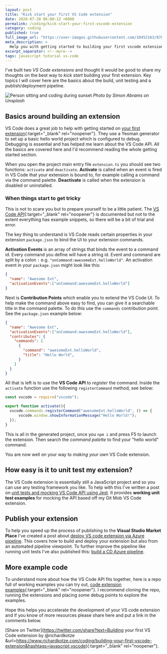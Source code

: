 ```yaml
---
layout: post
title: "Kick start your first VS Code extension"
date: 2020-07-20 06:00:12 +0000
permalink: /coding/kick-start-your-first-vscode-extension
category: coding
published: true
full_image_url: "https://user-images.githubusercontent.com/10452163/87862511-debd5600-c948-11ea-9a32-35b0d42d2bd5.jpg"
meta_description: >
  Help you with getting started to building your first vscode extension
excerpt_separator: <!--more-->
tags: javascript tutorial vs-code
---
```


I've built two *VS Code extensions* and thought it would be good to share my thoughts on the best way to *kick start* building your first extension. Key topics I will cover here are the basics about the build, unit testing and a publish/deployment pipeline. 

<!--more-->

![Person sitting and coding during sunset](https://user-images.githubusercontent.com/10452163/87862511-debd5600-c948-11ea-9a32-35b0d42d2bd5.jpg)
_Photo by Simon Abrams on Unsplash_

## Basics around building an extension

VS Code does a great job to help with getting started on [your first extension](https://code.visualstudio.com/api/get-started/your-first-extension){:target="\_blank" rel="noopener"}. They use a Yeoman generator to set up a basic hello world project which is configured to debug. Debugging is essential and has helped me learn about the VS Code API. All the basics are covered here and I'd recommend reading the whole getting started section.

When you open the project main entry file `extension.ts` you should see two functions: `activate` and `deactivate`. **Activate** is called when an event is fired in VS Code that your extension is bound to, for example calling a command via the command palette. **Deactivate** is called when the extension is disabled or uninstalled.

### When things start to get tricky

This is not to scare you but to prepare yourself to be a little patient. The [VS Code API](https://code.visualstudio.com/api/references/vscode-api){:target="\_blank" rel="noopener"} is documented but not to the extent everything has example snippets, so there will be a bit of trial and error.

The key thing to understand is VS Code reads certain properties in your extension `package.json` to bind the UI to your extension commands.

**Activation Events** is an array of strings that binds the event to a command id. Every command you define will have a string id. Event and command are split by a colon `:` e.g. `"onCommand:awesomeExt.helloWorld"`. An activation event in your `package.json` might look like this:

```json
{
  "name": "Awesome Ext",
  "activationEvents":["onCommand:awesomeExt.helloWorld"]
}
```

Next is **Contribution Points** which enable you to extend the VS Code UI. To help make the command above easy to find, you can give it a searchable title in the command palette. To do this use the `commands` contribution point. See the `package.json` example below:

```json
{
  "name": "Awesome Ext",
  "activationEvents":["onCommand:awesomeExt.helloWorld"],
  "contributes": {
    "commands": [
      {
        "command": "awesomeExt.helloWorld",
        "title": "Hello World",
      }
    ]
  }
}
```

All that is left is to use the **VS Code API** to *register* the command. Inside the `activate` function use the following `registerCommand` method, see below:

```javascript
const vscode = require("vscode");

export function activate(){
  vscode.commands.registerCommand("awesomeExt.helloWorld", () => {
      vscode.window.showInformationMessage("Hello World!");
  });
}
```

This is all in the generated project, once you `npm i` and press F5 to launch the extension. Then search the *command palette* to find your "hello world" command.

You are now well on your way to *making your own* VS Code extension.

## How easy is it to unit test my extension?

The VS Code extension is essentially still a JavaScript project and so you can use any testing framework you like. To help with this I've written a post on [unit tests and mocking VS Code API using Jest](/coding/unit-test-mock-vs-code-extension-api-jest). It provides **working unit test examples** for mocking the API based off my Git Mob VS Code extension.

## Publish your extension

To help you speed up the process of publishing to the **Visual Studio Market Place** I've created a post about [deploy VS code extension via Azure pipeline](/coding/deploy-vscode-extension-azure-pipeline). This covers how to build and deploy your extension but also from an automated pipeline viewpoint. To further improve the pipeline like running unit tests I've also published this: [build a CD Azure pipeline](/coding/build-ci-azure-pipeline-vscode-extension).

## More example code

To understand more about how the VS Code API fits together, here is a repo full of working examples you can try out, [code extension examples](https://github.com/Microsoft/vscode-extension-samples/){:target="\_blank" rel="noopener"}. I recommend cloning the repo, running the extensions and placing some debug points to explore the examples.

Hope this helps you accelerate the development of your VS code extension and if you know of more resources please share here and put a link in the comments below.

[Share on Twitter](https://twitter.com/share?text=Building your first VS Code extension by @richardkotze &url=https://www.richardkotze.com/coding/building-your-first-vscode-extension&hashtags=javascript,vscode){:target="\_blank" rel="noopener"}.
